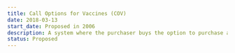 ```yaml
---
title: Call Options for Vaccines (COV)
date: 2018-03-13
start_date: Proposed in 2006
description: A system where the purchaser buys the option to purchase a set number of pharmaceuticals at a date in the future at a discounted rate.
status: Proposed
---
```

